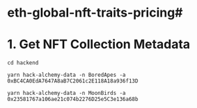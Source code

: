 # eth-global-nft-traits-pricing#

# 1. Get NFT Collection Metadata

`cd hackend`

`yarn hack-alchemy-data -n BoredApes -a 0xBC4CA0EdA7647A8aB7C2061c2E118A18a936f13D`

`yarn hack-alchemy-data -n MoonBirds -a 0x23581767a106ae21c074b2276D25e5C3e136a68b`